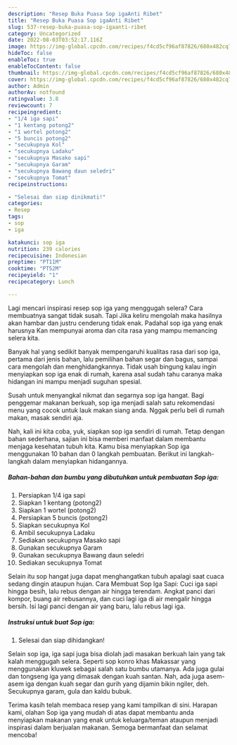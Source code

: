 ```yaml
---
description: "Resep Buka Puasa Sop igaAnti Ribet"
title: "Resep Buka Puasa Sop igaAnti Ribet"
slug: 537-resep-buka-puasa-sop-igaanti-ribet
category: Uncategorized
date: 2022-08-03T03:52:17.116Z
image: https://img-global.cpcdn.com/recipes/f4cd5cf96af87826/680x482cq70/sop-iga-foto-resep-utama.jpg
hideToc: false
enableToc: true
enableTocContent: false
thumbnail: https://img-global.cpcdn.com/recipes/f4cd5cf96af87826/680x482cq70/sop-iga-foto-resep-utama.jpg
cover: https://img-global.cpcdn.com/recipes/f4cd5cf96af87826/680x482cq70/sop-iga-foto-resep-utama.jpg
author: Admin
authorAv: notfound
ratingvalue: 3.8
reviewcount: 7
recipeingredient:
- "1/4 iga sapi"
- "1 kentang potong2"
- "1 wortel potong2"
- "5 buncis potong2"
- "secukupnya Kol"
- "secukupnya Ladaku"
- "secukupnya Masako sapi"
- "secukupnya Garam"
- "secukupnya Bawang daun seledri"
- "secukupnya Tomat"
recipeinstructions:

- "Selesai dan siap dinikmati!"
categories:
- Resep
tags:
- sop
- iga

katakunci: sop iga 
nutrition: 239 calories
recipecuisine: Indonesian
preptime: "PT11M"
cooktime: "PT52M"
recipeyield: "1"
recipecategory: Lunch

---
```



Lagi mencari inspirasi resep sop iga yang menggugah selera? Cara membuatnya sangat tidak susah. Tapi Jika keliru mengolah maka hasilnya akan hambar dan justru cenderung tidak enak. Padahal sop iga yang enak harusnya Kan mempunyai aroma dan cita rasa yang mampu memancing selera kita.


Banyak hal yang sedikit banyak mempengaruhi kualitas rasa dari sop iga, pertama dari jenis bahan, lalu pemilihan bahan segar dan bagus, sampai cara mengolah dan menghidangkannya. Tidak usah bingung kalau ingin menyiapkan sop iga enak di rumah, karena asal sudah tahu caranya maka hidangan ini mampu menjadi suguhan spesial.

Susah untuk menyangkal nikmat dan segarnya sop iga hangat. Bagi penggemar makanan berkuah, sop iga menjadi salah satu rekomendasi menu yang cocok untuk lauk makan siang anda. Nggak perlu beli di rumah makan, masak sendiri aja.


Nah, kali ini kita coba, yuk, siapkan sop iga sendiri di rumah. Tetap dengan bahan sederhana, sajian ini bisa memberi manfaat dalam membantu menjaga kesehatan tubuh kita. Kamu bisa menyiapkan Sop iga menggunakan 10 bahan dan 0 langkah pembuatan. Berikut ini langkah-langkah dalam menyiapkan hidangannya.

<!--inarticleads1-->

##### Bahan-bahan dan bumbu yang dibutuhkan untuk pembuatan Sop iga:

1. Persiapkan 1/4 iga sapi
1. Siapkan 1 kentang (potong2)
1. Siapkan 1 wortel (potong2)
1. Persiapkan 5 buncis (potong2)
1. Siapkan secukupnya Kol
1. Ambil secukupnya Ladaku
1. Sediakan secukupnya Masako sapi
1. Gunakan secukupnya Garam
1. Gunakan secukupnya Bawang daun seledri
1. Sediakan secukupnya Tomat


Selain itu sop hangat juga dapat menghangatkan tubuh apalagi saat cuaca sedang dingin ataupun hujan. Cara Membuat Sop Iga Sapi: Cuci iga sapi hingga besih, lalu rebus dengan air hingga terendam. Angkat panci dari kompor, buang air rebusannya, dan cuci lagi iga di air mengalir hingga bersih. Isi lagi panci dengan air yang baru, lalu rebus lagi iga. 

<!--inarticleads2-->

##### Instruksi untuk buat Sop iga:


1. Selesai dan siap dihidangkan!

Selain sop iga, iga sapi juga bisa diolah jadi masakan berkuah lain yang tak kalah menggugah selera. Seperti sop konro khas Makassar yang menggunakan kluwek sebagai salah satu bumbu utamanya. Ada juga gulai dan tongseng iga yang dimasak dengan kuah santan. Nah, ada juga asem-asem iga dengan kuah segar dan gurih yang dijamin bikin ngiler, deh. Secukupnya garam, gula dan kaldu bubuk. 

Terima kasih telah membaca resep yang kami tampilkan di sini. Harapan kami, olahan Sop iga yang mudah di atas dapat membantu anda menyiapkan makanan yang enak untuk keluarga/teman ataupun menjadi inspirasi dalam berjualan makanan. Semoga bermanfaat dan selamat mencoba!
